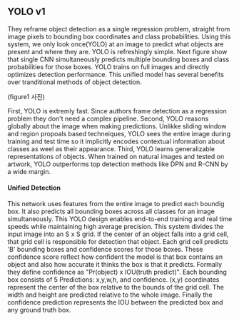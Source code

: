 ## YOLO v1

They reframe object detection as a single regression problem, straight from image pixels to bounding box coordinates and class probabilities. Using this system, we only look once(YOLO) at an image to predict what objects are present and where they are. YOLO is refreshingly simple. Next figure show that single CNN simultaneously predicts multiple bounding boxes and class probabilities for those boxes. YOLO trains on full images and directly optimizes detection performance. This unified model has several benefits over tranditional methods of object detection. 

(figure1 사진)

First, YOLO is extremly fast. Since authors frame detection as a regression problem they don't need a complex pipeline. Second, YOLO reasons globally about the image when making predictions. Unlikke sliding window and region propoals based techneiques, YOLO sees the entire image during training and test time so it implicitly encodes contextual information about classes as weel as their appearance. Third, YOLO learns generalizable representations of objects. When trained on natural images and tested on artwork, YOLO outperforms top detection methods like DPN and R-CNN by a wide margin.

#### Unified Detection

This network uses features from the entire image to predict each boundig box. It also predicts all bounding boxes across all classes for an image simultaneously. This YOLO design enables end-to-end training and real time speeds while maintaining high average precision. This system divides the input image into an S x S grid. If the center of an object falls into a grid cell, that grid cell is responsible for detection that object. Each grid cell predicts 'B' bounding boxes and confidence scores for those boxes. These confidence score reflect how confident the model is that box contains an object and also how accurate it thinks the box is that it predicts. Formally they define confidence as "Pr(object) x IOU(truth predict)". Each bounding box consists of 5 Predictions: x,y,w,h, and confidence. (x,y) coordinates represent the center of the box relative to the bounds of the grid cell. The width and height are predicted relative to the whole image. Finally the confidence prediction represents the IOU between the predicted box and any ground truth box.
